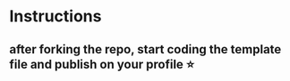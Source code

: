 # Instructions

## after forking the repo, start coding the template file and publish on your profile ⭐
